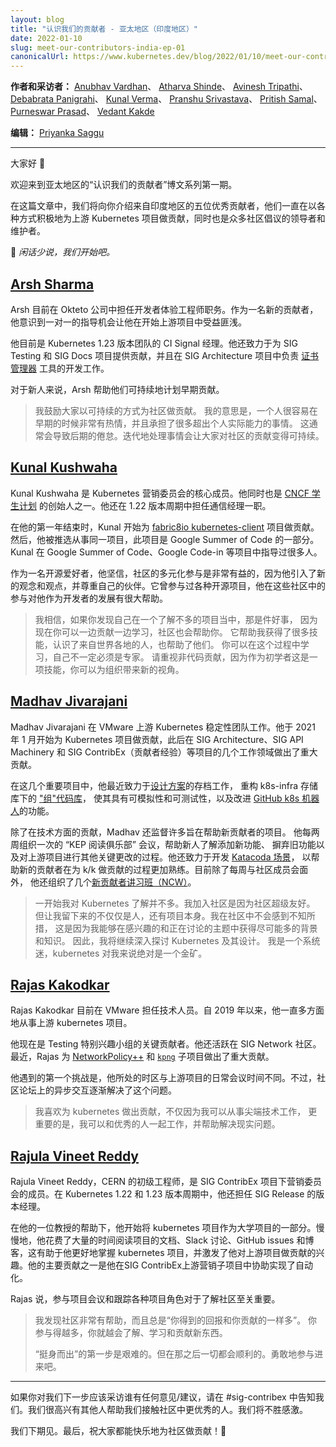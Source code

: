 ```yaml
---
layout: blog
title: "认识我们的贡献者 - 亚太地区（印度地区）"
date: 2022-01-10
slug: meet-our-contributors-india-ep-01
canonicalUrl: https://www.kubernetes.dev/blog/2022/01/10/meet-our-contributors-india-ep-01/
---
```


**作者和采访者：** [Anubhav Vardhan](https://github.com/anubha-v-ardhan)、
[Atharva Shinde](https://github.com/Atharva-Shinde)、
[Avinesh Tripathi](https://github.com/AvineshTripathi)、
[Debabrata Panigrahi](https://github.com/Debanitrkl)、
[Kunal Verma](https://github.com/verma-kunal)、
[Pranshu Srivastava](https://github.com/PranshuSrivastava)、
[Pritish Samal](https://github.com/CIPHERTron)、
[Purneswar Prasad](https://github.com/PurneswarPrasad)、
[Vedant Kakde](https://github.com/vedant-kakde)

**编辑：** [Priyanka Saggu](https://psaggu.com)

---

大家好 👋

欢迎来到亚太地区的“认识我们的贡献者”博文系列第一期。


在这篇文章中，我们将向你介绍来自印度地区的五位优秀贡献者，他们一直在以各种方式积极地为上游 Kubernetes 项目做贡献，同时也是众多社区倡议的领导者和维护者。

💫 *闲话少说，我们开始吧。*


## [Arsh Sharma](https://github.com/RinkiyaKeDad)

Arsh 目前在 Okteto 公司中担任开发者体验工程师职务。作为一名新的贡献者，他意识到一对一的指导机会让他在开始上游项目中受益匪浅。

他目前是 Kubernetes 1.23 版本团队的 CI Signal 经理。他还致力于为 SIG Testing 和 SIG Docs 项目提供贡献，并且在 SIG Architecture 项目中负责 [证书管理器](https://github.com/cert-manager/infrastructure) 工具的开发工作。

对于新人来说，Arsh 帮助他们可持续地计划早期贡献。

> 我鼓励大家以可持续的方式为社区做贡献。
> 我的意思是，一个人很容易在早期的时候非常有热情，并且承担了很多超出个人实际能力的事情。
> 这通常会导致后期的倦怠。迭代地处理事情会让大家对社区的贡献变得可持续。

## [Kunal Kushwaha](https://github.com/kunal-kushwaha)

Kunal Kushwaha 是 Kubernetes 营销委员会的核心成员。他同时也是 [CNCF 学生计划](https://community.cncf.io/cloud-native-students/) 的创始人之一。他还在 1.22 版本周期中担任通信经理一职。

在他的第一年结束时，Kunal 开始为 [fabric8io kubernetes-client](https://github.com/fabric8io/kubernetes-client) 项目做贡献。然后，他被推选从事同一项目，此项目是 Google Summer of Code 的一部分。Kunal 在 Google Summer of Code、Google Code-in 等项目中指导过很多人。

作为一名开源爱好者，他坚信，社区的多元化参与是非常有益的，因为他引入了新的观念和观点，并尊重自己的伙伴。它曾参与过各种开源项目，他在这些社区中的参与对他作为开发者的发展有很大帮助。


> 我相信，如果你发现自己在一个了解不多的项目当中，那是件好事，
> 因为现在你可以一边贡献一边学习，社区也会帮助你。
> 它帮助我获得了很多技能，认识了来自世界各地的人，也帮助了他们。
> 你可以在这个过程中学习，自己不一定必须是专家。
> 请重视非代码贡献，因为作为初学者这是一项技能，你可以为组织带来新的视角。

## [Madhav Jivarajani](https://github.com/MadhavJivrajani)


Madhav Jivarajani 在 VMware 上游 Kubernetes 稳定性团队工作。他于 2021 年 1 月开始为 Kubernetes 项目做贡献，此后在 SIG Architecture、SIG API Machinery 和 SIG ContribEx（贡献者经验）等项目的几个工作领域做出了重大贡献。

在这几个重要项目中，他最近致力于[设计方案](https://github.com/kubernetes/community/issues/6055)的存档工作，
重构 k8s-infra 存储库下的 ["组"代码库](https://github.com/kubernetes/k8s.io/pull/2713)，
使其具有可模拟性和可测试性，以及改进 [GitHub k8s 机器人](https://github.com/kubernetes/test-infra/issues/23129)的功能。

除了在技术方面的贡献，Madhav 还监督许多旨在帮助新贡献者的项目。
他每两周组织一次的 “KEP 阅读俱乐部” 会议，帮助新人了解添加新功能、
摒弃旧功能以及对上游项目进行其他关键更改的过程。他还致力于开发
[Katacoda 场景](https://github.com/kubernetes-sigs/contributor-katacoda)，
以帮助新的贡献者在为 k/k 做贡献的过程更加熟练。目前除了每周与社区成员会面外，
他还组织了几个[新贡献者讲习班（NCW）](https://www.youtube.com/watch?v=FgsXbHBRYIc)。

> 一开始我对 Kubernetes 了解并不多。我加入社区是因为社区超级友好。
> 但让我留下来的不仅仅是人，还有项目本身。我在社区中不会感到不知所措，
> 这是因为我能够在感兴趣的和正在讨论的主题中获得尽可能多的背景和知识。
> 因此，我将继续深入探讨 Kubernetes 及其设计。
> 我是一个系统迷，kubernetes 对我来说绝对是一个金矿。


## [Rajas Kakodkar](https://github.com/rajaskakodkar)

Rajas Kakodkar 目前在 VMware 担任技术人员。自 2019 年以来，他一直多方面地从事上游 kubernetes 项目。

他现在是 Testing 特别兴趣小组的关键贡献者。他还活跃在 SIG Network 社区。最近，Rajas 为 [NetworkPolicy++](https://docs.google.com/document/d/1AtWQy2fNa4qXRag9cCp5_HsefD7bxKe3ea2RPn8jnSs/) 和 [`kpng`](https://github.com/kubernetes-sigs/kpng) 子项目做出了重大贡献。

他遇到的第一个挑战是，他所处的时区与上游项目的日常会议时间不同。不过，社区论坛上的异步交互逐渐解决了这个问题。

> 我喜欢为 kubernetes 做出贡献，不仅因为我可以从事尖端技术工作，
> 更重要的是，我可以和优秀的人一起工作，并帮助解决现实问题。

## [Rajula Vineet Reddy](https://github.com/rajula96reddy)

Rajula Vineet Reddy，CERN 的初级工程师，是 SIG ContribEx 项目下营销委员会的成员。在 Kubernetes 1.22 和 1.23 版本周期中，他还担任 SIG Release 的版本经理。

在他的一位教授的帮助下，他开始将 kubernetes 项目作为大学项目的一部分。慢慢地，他花费了大量的时间阅读项目的文档、Slack 讨论、GitHub issues 和博客，这有助于他更好地掌握 kubernetes 项目，并激发了他对上游项目做贡献的兴趣。他的主要贡献之一是他在SIG ContribEx上游营销子项目中协助实现了自动化。

Rajas 说，参与项目会议和跟踪各种项目角色对于了解社区至关重要。

> 我发现社区非常有帮助，而且总是“你得到的回报和你贡献的一样多”。
> 你参与得越多，你就越会了解、学习和贡献新东西。
>
> “挺身而出”的第一步是艰难的。但在那之后一切都会顺利的。勇敢地参与进来吧。

---

如果你对我们下一步应该采访谁有任何意见/建议，请在 #sig-contribex 中告知我们。我们很高兴有其他人帮助我们接触社区中更优秀的人。我们将不胜感激。

我们下期见。最后，祝大家都能快乐地为社区做贡献！👋

